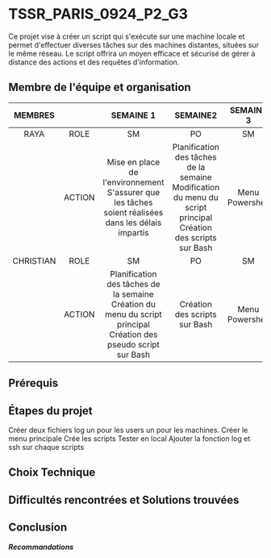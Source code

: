 # TSSR_PARIS_0924_P2_G3
Ce projet vise à créer un script qui s'exécute sur une machine locale et permet d'effectuer diverses tâches sur des machines distantes, situées sur le même réseau. Le script offrira un moyen efficace et sécurisé de gérer à distance des actions et des requêtes d'information.

## Membre de l'équipe et organisation

|MEMBRES		| |SEMAINE 1 |SEMAINE2	|SEMAINE 3|	SEMAINE 4 |
|:----------:|:-----------:|:-----------:|:---------------:|:------------------:|:------------------:|
|RAYA	| ROLE	|SM |	PO	| SM |	PO |
|	| ACTION	| Mise en place de l'environnement <br> S'assurer que les tâches soient réalisées dans les délais impartis |	Planification des tâches de la semaine <br> Modification du menu du script principal <br> Création des scripts sur Bash	| Menu Powershell |	Revision des codes et rédaction technique | 
|CHRISTIAN	| ROLE	|SM |	PO	| SM |	PO |
|	| ACTION	| Planification des tâches de la semaine <br> Création du menu du script principal <br> Création des pseudo script sur Bash |	Création des scripts sur Bash	| Menu Powershell  |	Revision des codes et rédaction technique |

## Prérequis

## Étapes du projet

Créer deux fichiers log un pour les users un pour les machines. 
Créer le menu principale 
Crée les scripts
Tester en local 
Ajouter la fonction log et ssh sur chaque scripts 

## Choix Technique

## Difficultés rencontrées et Solutions trouvées

## Conclusion

_**Recommandations**_

